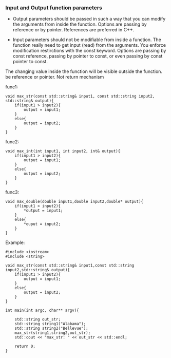 ### Input and Output function parameters

- Output parameters should be passed in such a way that you can modify the arguments from inside the function. Options are passing by reference or by pointer. References are preferred in C++.

- Input parameters should not be modifiable from inside a function. The function really need to get input (read) from the arguments. You enforce modification restirctions with the const keyword. Options are passing by const reference, passing by pointer to const, or even passing by const pointer to const.

The changing value inside the function will be visible outside the function. be reference or pointer. Not return mechanism

func1:

	void max_str(const std::string& input1, const std::string input2, std::string& output){
		if(input1 > input2){
			output = input1;
		}
		else{
			output = input2;
		}
	}

func2:

	void max_int(int input1, int input2, int& output){
		if(input1 > input2){
			output = input1;
		}
		else{
			output = input2;
		}
	}

func3:

	void max_double(double input1,double input2,double* output){
		if(input1 > input2){
			*output = input1;
		}
		else{
			*ouput = input2;
		}
	}

Example:

	#include <iostream>
	#include <string>

	void max_str(const std::string& input1,const std::string input2,std::string& output){
		if(input1 > input2){
			output = input1;
		}
		else{
			output = input2;
		}
	}

	int main(int argc, char** argv){

		std::string out_str;
		std::string string1("Alabama");
		std::string string2("Bellevue");
		max_str(string1,string2,out_str);
		std::cout << "max_str: " << out_str << std::endl;

		return 0;
	}